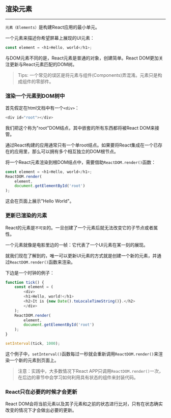 ## 渲染元素

---

`元素（Elements）`是构建React应用的最小单元。

一个元素来描述你希望屏幕上展现的UI元素：

```javascript
const element = <h1>Hello, world</h1>;
```

与DOM元素不同的是，React元素是普通的对象，创建简单。React DOM更加关注更新与React元素匹配的DOM树。

> Tips: 一个常见的误区是将元素与组件(Components)弄混淆。元素只是构成组件的零部件。

### 渲染一个元素到DOM树中

首先假定在html文档中有一个`<div>`：

```javascript
<div id="root"></div>
```
我们把这个称为"root"DOM结点，其中嵌套的所有东西都将被React DOM来接管。

通过React构建的应用通常只有一个单root结点。如果要将React集成在一个已存在的应用里，那么可以拥有多个相互独立的DOM根节点。

将一个React元素渲染到根DOM结点中，需要借助`ReactDOM.render()`函数：

```javascript
const element = <h1>Hello, world</h1>;
ReactDOM.render(
    element,
    document.getElementById('root')
);
```

这会在页面上展示"Hello World"。

### 更新已渲染的元素

React的元素是`不可变`的。一旦创建了一个元素后就无法改变它的子节点或者属性。

一个元素就像是电影里边的一帧：它代表了一个UI元素在某一刻的展现。

就我们现在了解到的，唯一可以更新UI元素的方式就是创建一个新的元素，并通过`ReactDOM.render()`函数来渲染。

下边是一个时钟的例子：

```javascript
function tick() {
    const element = (
        <div>
        <h1>Hello, world!</h1>
        <h2>It is {new Date().toLocaleTimeString()}.</h2>
        </div>
    );
    ReactDOM.render(
        element,
        document.getElementById('root')
    );
}

setInterval(tick, 1000);
```

这个例子中，`setInterval()`函数每过一秒就会重新调用`ReactDOM.render()`来渲染一个新的元素到页面上。

> 注意：实践中，大多数情况下React APP只调用`ReactDOM.render()`一次，在后边的章节中会学习如何利用具有状态的组件来封装代码。

### React只在必要的时候才会更新

React DOM会将当前元素以及其子元素和之前的状态进行比对，只有在状态确实改变的情况下才会做出必要的更新。
